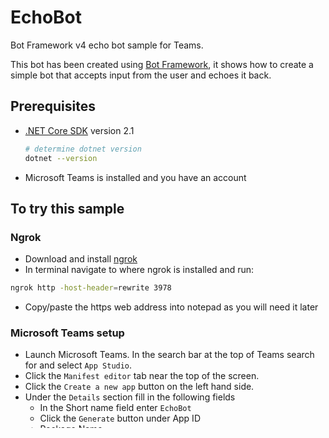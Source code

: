 # EchoBot

Bot Framework v4 echo bot sample for Teams.

This bot has been created using [Bot Framework](https://dev.botframework.com), it shows how to create a simple bot that accepts input from the user and echoes it back.

## Prerequisites

- [.NET Core SDK](https://dotnet.microsoft.com/download) version 2.1

  ```bash
  # determine dotnet version
  dotnet --version
  ```
- Microsoft Teams is installed and you have an account

## To try this sample

### Ngrok
- Download and install [ngrok](https://ngrok.com/download)
- In terminal navigate to where ngrok is installed and run: 

```bash
ngrok http -host-header=rewrite 3978
```
- Copy/paste the https web address into notepad as you will need it later

### Microsoft Teams setup
- Launch Microsoft Teams. In the search bar at the top of Teams search for and select ```App Studio```.
- Click the ```Manifest editor``` tab near the top of the screen.
- Click the ```Create a new app``` button on the left hand side.
- Under the ```Details``` section fill in the following fields 
  - In the Short name field enter ```EchoBot```
  - Click the ```Generate``` button under App ID 
  - Package Name
  - Version 
  - Short description
  - Long description
  - Developer name
  - Website 
  - Privacy statement web address
  - Terms of use web address
- Under the ```Capabilities``` tab on the left hand side click the ```Bots``` tab
- Click the ```Set up``` button
- Under the ```New bot``` tab Fill in the following fields
  - Put ```EchoBot``` into the Name field
  - Under ```Scope``` check all 3 boxes ```Personal```, ```Team```, ```Group Chat```
  - Click the ```Create bot``` button
- Copy the Bot ID (string under ```EchoBot```) and paste it into notepad as you will need it later
- Click the ```Generate new password``` button (copy/paste) the password into notepad as you will need it later)
- Under Messaging endpoint paste the https ngrok url and add ```/api/messages``` to the end
  - EX: ```https://ca7f8a7e.ngrok.io/api/messages```
- Press Enter to save the address

### Bot Setup
- Clone the repository

    ```bash
    git clone https://github.com/Microsoft/botbuilder-samples.git
    ```

- In Visual Studio navigate to the ```52.teams-echo-bot``` folder and open the ```appsettings.json``` file
- Put the  you saved earlier from Teams in the ```MicrosoftAppId``` field
- Put the password into the ```MicrosoftAppPassword``` field
- Save

- Run the bot from a terminal or from Visual Studio, choose option A or B.

  A) From a terminal

  ```bash
  # run the bot
  dotnet run
  ```

  B) Or from Visual Studio

  - Launch Visual Studio
  - File -> Open -> Project/Solution
  - Navigate to `samples/csharp_dotnetcore/52.teams-echo-bot` folder
  - Select `EchoBot.csproj` file
  - Press `F5` to run the project

### Back to Teams
- Back in Teams click ```Test and distribute``` on the left hand side under ```Finish``` section
- Click the ```Install``` button
- Click the ```Add``` button
- In the compose message area at the bottom of the screen send the message ```hi``` 
- You should receive a response from the bot

### Installing the bot in Teams
- Search for App Studio
- Go to the Manifest editor 
- Click the ```EchoBot``` card
- Click ```Test and distribute```
- Click ```Install```

| To install in a team | To install in a group chat | to install in personal chat|
|:-------------------- | :------------------------- | :-----------------------|
| 1. Click the down arrow to the right of the ```Add``` button <br> 2. Click ```Add to Team``` <br> 3. Search for and select your team <br> 4. Click the ```Set up a bot``` button | 1. Click the down arrow to the right of the ```Add``` button <br> 2. Click ```Add to Chat``` <br> 3. Search for and select your group chat <br> 4. Click the ```Set up bot``` button <br> **Note:** There must be at least 1 message in a group chat for it to be searchable | 1. Click ```Add``` button |

This Echo Bot is configured to show basic functionality for responding to messages, and returning basic data from Teams. Below is how you can see that data, and where that functionality is supported. If you send an unsupported string in a group chat or personal chat the bot will respond with an error message. This is because it's missing data that's associated with messages that orignates from a team.

|Supported strings in team chat | Supported strings in group chat | supported strings in personal chat|
|:----------------------------- | :-------------------------------|:----------------------------------|
| ```show members``` <br> ```show channels``` <br> ```show details``` | ```show members``` | None |

### Place holder for debugging
- Trying to do teams calls within a group chat or 1:1 chat
- If your tenant admin has things disabled
